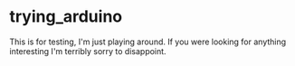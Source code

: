 # trying_arduino
This is for testing, I'm just playing around. If you were looking for anything interesting I'm terribly sorry to disappoint. 
